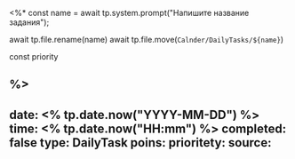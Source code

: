 <%*
const name = await tp.system.prompt("Напишите название задания");

await tp.file.rename(name)
await tp.file.move(`Calnder/DailyTasks/${name}`)

const priority

%>
---
date: <% tp.date.now("YYYY-MM-DD") %>
time: <% tp.date.now("HH:mm") %>
completed: false
type: DailyTask
poins:
prioritety:
source: 
---
